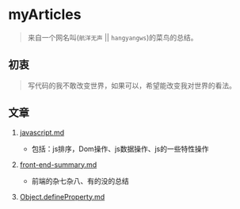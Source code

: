 # myArticles
> 来自一个网名叫(`航洋无声` || `hangyangws`)的菜鸟的总结。

## 初衷
> 写代码的我不敢改变世界，如果可以，希望能改变我对世界的看法。

## 文章

1. [javascript.md](https://github.com/hangyangws/myArticles/blob/master/javascript.md)
    - 包括：js排序，Dom操作、js数据操作、js的一些特性操作

1. [front-end-summary.md](https://github.com/hangyangws/myArticles/blob/master/front-end-summary.md)
    - 前端的杂七杂八、有的没的总结

1. [Object.defineProperty.md](https://github.com/hangyangws/myArticles/blob/master/Object.defineProperty.md)

